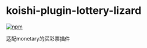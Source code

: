# koishi-plugin-lottery-lizard

[![npm](https://img.shields.io/npm/v/koishi-plugin-lottery-lizard?style=flat-square)](https://www.npmjs.com/package/koishi-plugin-lottery-lizard)

适配monetary的买彩票插件
